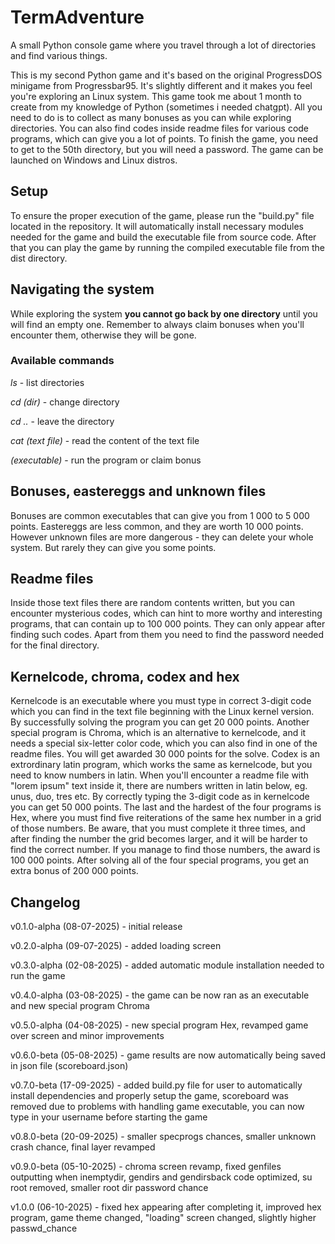 # TermAdventure
A small Python console game where you travel through a lot of directories and find various things.

This is my second Python game and it's based on the original ProgressDOS minigame from Progressbar95. It's slightly different and it makes you feel you're exploring an Linux system. This game took me about 1 month to create from my knowledge of Python (sometimes i needed chatgpt). All you need to do is to collect as many bonuses as you can while exploring directories. You can also find codes inside readme files for various code programs, which can give you a lot of points. To finish the game, you need to get to the 50th directory, but you will need a password. The game can be launched on Windows and Linux distros.
## Setup
To ensure the proper execution of the game, please run the "build.py" file located in the repository. It will automatically install necessary modules needed for the game and build the executable file from source code. After that you can play the game by running the compiled executable file from the dist directory.
## Navigating the system
While exploring the system **you cannot go back by one directory** until you will find an empty one. Remember to always claim bonuses when you'll encounter them, otherwise they will be gone.
### Available commands
_ls_ - list directories

_cd (dir)_ - change directory

_cd .._ - leave the directory

_cat (text file)_ - read the content of the text file

_(executable)_ - run the program or claim bonus
## Bonuses, eastereggs and unknown files
Bonuses are common executables that can give you from 1 000 to 5 000 points. Eastereggs are less common, and they are worth 10 000 points. However unknown files are more dangerous - they can delete your whole system. But rarely they can give you some points.
## Readme files
Inside those text files there are random contents written, but you can encounter mysterious codes, which can hint to more worthy and interesting programs, that can contain up to 100 000 points. They can only appear after finding such codes. Apart from them you need to find the password needed for the final directory.
## Kernelcode, chroma, codex and hex
Kernelcode is an executable where you must type in correct 3-digit code which you can find in the text file beginning with the Linux kernel version. By successfully solving the program you can get 20 000 points. Another special program is Chroma, which is an alternative to kernelcode, and it needs a special six-letter color code, which you can also find in one of the readme files. You will get awarded 30 000 points for the solve. Codex is an extrordinary latin program, which works the same as kernelcode, but you need to know numbers in latin. When you'll encounter a readme file with "lorem ipsum" text inside it, there are numbers written in latin below, eg. unus, duo, tres etc. By correctly typing the 3-digit code as in kernelcode you can get 50 000 points. The last and the hardest of the four programs is Hex, where you must find five reiterations of the same hex number in a grid of those numbers. Be aware, that you must complete it three times, and after finding the number the grid becomes larger, and it will be harder to find the correct number. If you manage to find those numbers, the award is 100 000 points. After solving all of the four special programs, you get an extra bonus of 200 000 points.
## Changelog
v0.1.0-alpha (08-07-2025) - initial release

v0.2.0-alpha (09-07-2025) - added loading screen

v0.3.0-alpha (02-08-2025) - added automatic module installation needed to run the game

v0.4.0-alpha (03-08-2025) - the game can be now ran as an executable and new special program Chroma

v0.5.0-alpha (04-08-2025) - new special program Hex, revamped game over screen and minor improvements

v0.6.0-beta (05-08-2025) - game results are now automatically being saved in json file (scoreboard.json)

v0.7.0-beta (17-09-2025) - added build.py file for user to automatically install dependencies and properly setup the game, scoreboard was removed due to problems with handling game executable, you can now type in your username before starting the game

v0.8.0-beta (20-09-2025) - smaller specprogs chances, smaller unknown crash chance, final layer revamped

v0.9.0-beta (05-10-2025) - chroma screen revamp, fixed genfiles outputting when inemptydir, gendirs and gendirsback code optimized, su root removed, smaller root dir password chance

v1.0.0 (06-10-2025) - fixed hex appearing after completing it, improved hex program, game theme changed, "loading" screen changed, slightly higher passwd_chance